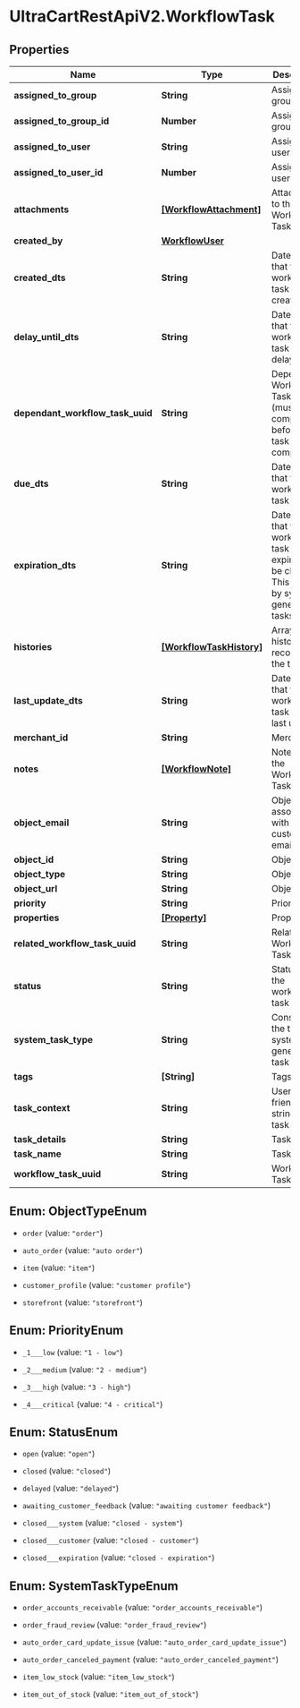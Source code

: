 # UltraCartRestApiV2.WorkflowTask

## Properties
Name | Type | Description | Notes
------------ | ------------- | ------------- | -------------
**assigned_to_group** | **String** | Assigned to group | [optional] 
**assigned_to_group_id** | **Number** | Assigned to group ID | [optional] 
**assigned_to_user** | **String** | Assigned to user | [optional] 
**assigned_to_user_id** | **Number** | Assigned to user ID | [optional] 
**attachments** | [**[WorkflowAttachment]**](WorkflowAttachment.md) | Attachments to the Workflow Task | [optional] 
**created_by** | [**WorkflowUser**](WorkflowUser.md) |  | [optional] 
**created_dts** | **String** | Date/time that the workflow task was created | [optional] 
**delay_until_dts** | **String** | Date/time that the workflow task should delay until | [optional] 
**dependant_workflow_task_uuid** | **String** | Dependant Workflow Task UUID (must be completed before this task can be completed) | [optional] 
**due_dts** | **String** | Date/time that the workflow task is due | [optional] 
**expiration_dts** | **String** | Date/time that the workflow task will expire and be closed.  This is set by system generated tasks. | [optional] 
**histories** | [**[WorkflowTaskHistory]**](WorkflowTaskHistory.md) | Array of history records for the task | [optional] 
**last_update_dts** | **String** | Date/time that the workflow task was last updated | [optional] 
**merchant_id** | **String** | Merchant ID | [optional] 
**notes** | [**[WorkflowNote]**](WorkflowNote.md) | Notes on the Workflow Task | [optional] 
**object_email** | **String** | Object is associated with customer email | [optional] 
**object_id** | **String** | Object ID | [optional] 
**object_type** | **String** | Object Type | [optional] 
**object_url** | **String** | Object URL | [optional] 
**priority** | **String** | Priority | [optional] 
**properties** | [**[Property]**](Property.md) | Properties | [optional] 
**related_workflow_task_uuid** | **String** | Related Workflow Task UUID | [optional] 
**status** | **String** | Status of the workflow task | [optional] 
**system_task_type** | **String** | Constant for the type of system generated task | [optional] 
**tags** | **[String]** | Tags | [optional] 
**task_context** | **String** | User friendly string of the task context | [optional] 
**task_details** | **String** | Task Details | [optional] 
**task_name** | **String** | Task Name | [optional] 
**workflow_task_uuid** | **String** | Workflow Task UUID | [optional] 


<a name="ObjectTypeEnum"></a>
## Enum: ObjectTypeEnum


* `order` (value: `"order"`)

* `auto_order` (value: `"auto order"`)

* `item` (value: `"item"`)

* `customer_profile` (value: `"customer profile"`)

* `storefront` (value: `"storefront"`)




<a name="PriorityEnum"></a>
## Enum: PriorityEnum


* `_1___low` (value: `"1 - low"`)

* `_2___medium` (value: `"2 - medium"`)

* `_3___high` (value: `"3 - high"`)

* `_4___critical` (value: `"4 - critical"`)




<a name="StatusEnum"></a>
## Enum: StatusEnum


* `open` (value: `"open"`)

* `closed` (value: `"closed"`)

* `delayed` (value: `"delayed"`)

* `awaiting_customer_feedback` (value: `"awaiting customer feedback"`)

* `closed___system` (value: `"closed - system"`)

* `closed___customer` (value: `"closed - customer"`)

* `closed___expiration` (value: `"closed - expiration"`)




<a name="SystemTaskTypeEnum"></a>
## Enum: SystemTaskTypeEnum


* `order_accounts_receivable` (value: `"order_accounts_receivable"`)

* `order_fraud_review` (value: `"order_fraud_review"`)

* `auto_order_card_update_issue` (value: `"auto_order_card_update_issue"`)

* `auto_order_canceled_payment` (value: `"auto_order_canceled_payment"`)

* `item_low_stock` (value: `"item_low_stock"`)

* `item_out_of_stock` (value: `"item_out_of_stock"`)




